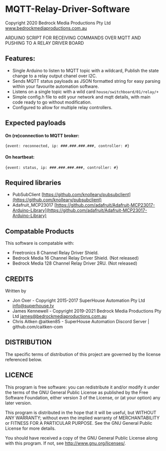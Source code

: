 # MQTT-Relay-Driver-Software
Copyright 2020 Bedrock Media Productions Pty Ltd www.bedrockmediaproductions.com.au


ARDUINO SCRIPT FOR RECEIVING COMMANDS OVER MQTT AND PUSHING TO A RELAY DRIVER BOARD 

## Features:

* Single Arduino to listen to MQTT topic with a wildcard, Publish the state change to a relay output chanel over I2C.
* Sends MQTT status payloads as JSON formatted string for easy parsing within your favourite automation software.
* Listens on a single topic with a wild card `house/switchboard/01/relay/+`
* Simple config.h file to edit your network and mqtt details, with main code ready to go without modification.
* Configured to allow for multiple relay controllers.

## Expected payloads
#### On (re)connection to MQTT broker:

`{event: reconnected, ip: ###.###.###.###, controller: #}`


#### On heartbeat:

`{event: status, ip: ###.###.###.###, controller: #}`

## Required libraries
* PubSubClient [https://github.com/knolleary/pubsubclient](https://github.com/knolleary/pubsubclient)
* Adafruit_MCP23017 [https://github.com/adafruit/Adafruit-MCP23017-Arduino-Library](https://github.com/adafruit/Adafruit-MCP23017-Arduino-Library)

## Compatable Products
This software is compatable with:
* Freetronics      8 Channel Relay Driver Shield.
* Bedrock Media    16 Channel Relay Driver Shield.   (Not released)
* Bedrock Media    128 Channel Relay Driver 2RU.  (Not released)

## CREDITS
Written by 
* Jon Oxer               - Copyright 2015-2017 SuperHouse Automation Pty Ltd <info@superhouse.tv>
* James Kennewell        - Copyright 2019-2021 Bedrock Media Productions Pty Ltd <james@bedrockmediaproductions.com.au>
* Chris Aitken @aitken85 - SuperHouse Automation Discord Server | github.com/caitken-com

## DISTRIBUTION
The specific terms of distribution of this project are governed by the license referenced below.

## LICENCE
This program is free software: you can redistribute it and/or modify it under the terms of the GNU General Public License as published by
 the Free Software Foundation, either version 3 of the License, or (at your option) any later version.

This program is distributed in the hope that it will be useful, but WITHOUT ANY WARRANTY; without even the implied warranty of
 MERCHANTABILITY or FITNESS FOR A PARTICULAR PURPOSE. See the GNU General Public License for more details.

You should have received a copy of the GNU General Public License along with this program. If not, see <http://www.gnu.org/licenses/>.
